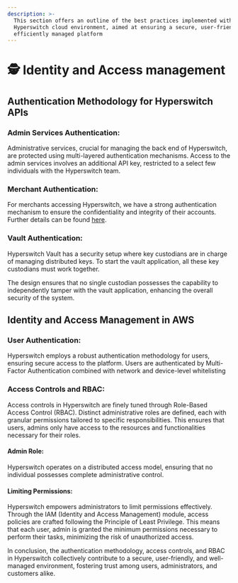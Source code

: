 ```yaml
---
description: >-
  This section offers an outline of the best practices implemented within the
  Hyperswitch cloud environment, aimed at ensuring a secure, user-friendly, and
  efficiently managed platform
---
```


# 🕵 Identity and Access management

## Authentication Methodology for Hyperswitch APIs

### Admin Services Authentication:

Administrative services, crucial for managing the back end of Hyperswitch, are protected using multi-layered authentication mechanisms. Access to the admin services involves an additional API key, restricted to a select few individuals with the Hyperswitch team.

### Merchant Authentication:

For merchants accessing Hyperswitch, we have a strong authentication mechanism to ensure the confidentiality and integrity of their accounts. Further details can be found [here](https://api-reference.hyperswitch.io/introduction#authentication-and-api-keys).

### Vault Authentication:

Hyperswitch Vault has a security setup where key custodians are in charge of managing distributed keys. To start the vault application, all these key custodians must work together.&#x20;

The design ensures that no single custodian possesses the capability to independently tamper with the vault application, enhancing the overall security of the system.

## Identity and Access Management in AWS

### User Authentication:

Hyperswitch employs a robust authentication methodology for users, ensuring secure access to the platform. Users are authenticated by Multi-Factor Authentication combined with network and device-level whitelisting

### Access Controls and RBAC:

Access controls in Hyperswitch are finely tuned through Role-Based Access Control (RBAC). Distinct administrative roles are defined, each with granular permissions tailored to specific responsibilities. This ensures that users, admins only have access to the resources and functionalities necessary for their roles.

#### Admin Role:

Hyperswitch operates on a distributed access model, ensuring that no individual possesses complete administrative control.

#### Limiting Permissions:

Hyperswitch empowers administrators to limit permissions effectively. Through the IAM (Identity and Access Management) module, access policies are crafted following the Principle of Least Privilege. This means that each user, admin is granted the minimum permissions necessary to perform their tasks, minimizing the risk of unauthorized access.

In conclusion, the authentication methodology, access controls, and RBAC in Hyperswitch collectively contribute to a secure, user-friendly, and well-managed environment, fostering trust among users, administrators, and customers alike.
